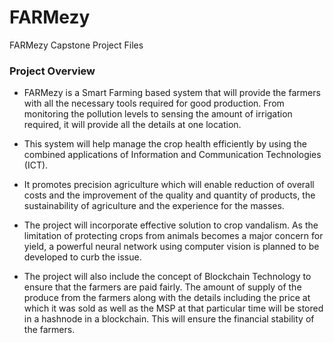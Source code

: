 # FARMezy
FARMezy Capstone Project Files

### Project Overview
* FARMezy is a Smart Farming based system that will provide the farmers with all the necessary tools required for good production. From monitoring the pollution levels to sensing the amount of irrigation required, it will provide all the details at one location. 

* This system will help manage the crop health efficiently by using the combined applications of Information and Communication Technologies (ICT).

* It promotes precision agriculture which will enable reduction of overall costs and the improvement of the quality and quantity of products, the sustainability of agriculture and the experience for the masses.

* The project will incorporate effective solution to crop vandalism. As the limitation of protecting crops from animals becomes a major concern for yield, a powerful neural network using computer vision is planned to be developed to curb the issue. 

* The project will also include the concept of Blockchain Technology to ensure that the farmers are paid fairly. The amount of supply of the produce from the farmers along with the details including the price at which it was sold as well as the MSP at that particular time will be stored in a hashnode in a blockchain. This will ensure the financial stability of the farmers. 
